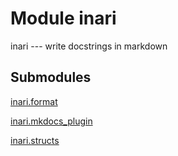 # Module inari

inari --- write docstrings in markdown

## Submodules

[inari.format](format)

[inari.mkdocs_plugin](mkdocs_plugin)

[inari.structs](structs)
